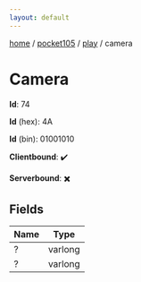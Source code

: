 ```yaml
---
layout: default
---
```


[home](/)  /  [pocket105](/protocol/pocket105)  /  [play](/protocol/pocket105/play)  /  camera

# Camera

**Id**: 74

**Id** (hex): 4A

**Id** (bin): 01001010

**Clientbound**: ✔️

**Serverbound**: ✖️

## Fields

Name | Type
---|---
? | varlong
? | varlong
